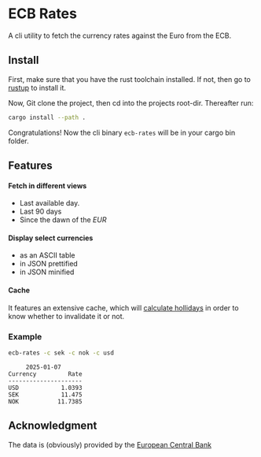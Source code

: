 # ECB Rates

A cli utility to fetch the currency rates against the Euro from the ECB.

## Install

First, make sure that you have the rust toolchain installed. If not, then go to [rustup](https://rustup.rs) to install it.

Now, Git clone the project, then cd into the projects root-dir. Thereafter run:

```sh
cargo install --path .
```

Congratulations! Now the cli binary `ecb-rates` will be in your cargo bin folder.

## Features

#### Fetch in different views

- Last available day.
- Last 90 days
- Since the dawn of the *EUR*

#### Display select currencies

- as an ASCII table
- in JSON prettified
- in JSON minified

#### Cache

It features an extensive cache, which will [calculate hollidays](src/holiday.rs) in order to know whether to invalidate it or not.

### Example

```sh
ecb-rates -c sek -c nok -c usd
```

```plain
     2025-01-07
Currency         Rate
---------------------
USD            1.0393
SEK            11.475
NOK           11.7385
```

## Acknowledgment

The data is (obviously) provided by the [European Central Bank](https://www.ecb.europa.eu/stats/policy_and_exchange_rates/euro_reference_exchange_rates/html/index.en.html)